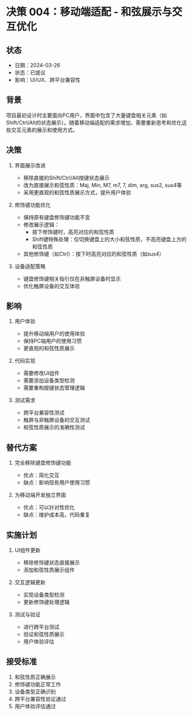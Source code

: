 # 决策 004：移动端适配 - 和弦展示与交互优化

## 状态
- 日期：2024-03-26
- 状态：已提议
- 影响：UI/UX、跨平台兼容性

## 背景
项目最初设计时主要面向PC用户，界面中包含了大量键盘相关元素（如Shift/Ctrl/Alt的状态展示）。随着移动端适配的需求增加，需要重新思考和优化这些交互元素的展示和使用方式。

## 决策
1. 界面展示改进
   - 移除直接的Shift/Ctrl/Alt按键状态展示
   - 改为直接展示和弦性质：Maj, Min, M7, m7, 7, dim, arg, sus2, sus4等
   - 采用更直观的和弦性质展示方式，提升用户体验

2. 修饰键功能优化
   - 保持原有键盘修饰键功能不变
   - 修改展示逻辑：
     - 按下修饰键时，高亮对应的和弦性质
     - Shift键特殊处理：仅切换键盘上的大小和弦性质，不高亮键盘上方的和弦性质
   - 其他修饰键（如Ctrl）：按下时高亮对应的和弦性质（如sus4）

3. 设备适配策略
   - 键盘修饰键相关指引仅在非触屏设备时显示
   - 优化触屏设备的交互体验

## 影响
1. 用户体验
   - 提升移动端用户的使用体验
   - 保持PC端用户的使用习惯
   - 更直观的和弦性质展示

2. 代码实现
   - 需要修改UI组件
   - 需要添加设备类型检测
   - 需要重构按键状态管理逻辑

3. 测试需求
   - 跨平台兼容性测试
   - 触屏与非触屏设备的交互测试
   - 和弦性质展示的准确性测试

## 替代方案
1. 完全移除键盘修饰键功能
   - 优点：简化交互
   - 缺点：影响现有用户使用习惯
   
2. 为移动端开发独立界面
   - 优点：可以针对性优化
   - 缺点：维护成本高，代码重复

## 实施计划
1. UI组件更新
   - 移除修饰键状态直接展示
   - 添加和弦性质展示组件
   
2. 交互逻辑更新
   - 实现设备类型检测
   - 更新修饰键处理逻辑
   
3. 测试与验证
   - 进行跨平台测试
   - 验证和弦性质展示
   - 用户体验评估

## 接受标准
1. 和弦性质正确展示
2. 修饰键功能正常工作
3. 设备类型正确识别
4. 跨平台兼容性验证通过
5. 用户体验评估通过 
